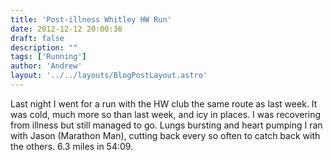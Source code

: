 ```yaml
---
title: 'Post-illness Whitley HW Run'
date: 2012-12-12 20:00:36
draft: false
description: ""
tags: ['Running']
author: 'Andrew'
layout: '../../layouts/BlogPostLayout.astro'
---
```


Last night I went for a run with the HW club the same route as last week. It was cold, much more so than last week, and icy in places. I was recovering from illness but still managed to go. Lungs bursting and heart pumping I ran with Jason (Marathon Man), cutting back every so often to catch back with the others. 6.3 miles in 54:09.
